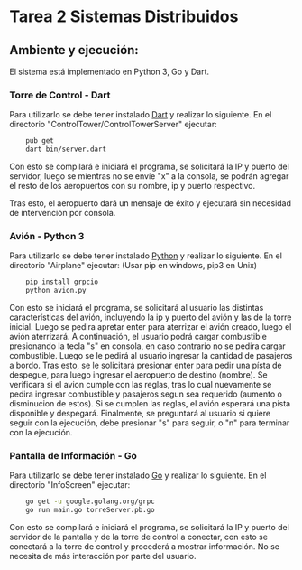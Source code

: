 # Tarea 2 Sistemas Distribuidos
  
## Ambiente y ejecución:  
El sistema está implementado en Python 3, Go y Dart.  

### Torre de Control - Dart
Para utilizarlo se debe tener instalado [Dart](https://www.dartlang.org/) y realizar lo siguiente.
En el directorio "ControlTower/ControlTowerServer" ejecutar:
```bash  
    pub get
    dart bin/server.dart
```  
Con esto se compilará e iniciará el programa, se solicitará la IP y puerto del servidor, luego se mientras no se envíe "x" a la consola, se podrán agregar el resto de los aeropuertos con su nombre, ip y puerto respectivo.

Tras esto, el aeropuerto dará un mensaje de éxito y ejecutará sin necesidad de intervención por consola.

### Avión - Python 3
Para utilizarlo se debe tener instalado [Python](https://www.python.org/) y realizar lo siguiente.
En el directorio "Airplane" ejecutar:
(Usar pip en windows, pip3 en Unix)
```bash  
    pip install grpcio
    python avion.py
```  
Con esto se iniciará el programa, se solicitará al usuario las distintas características del avión, incluyendo la ip y puerto del avión y las de la torre inicial. Luego se pedira apretar enter para aterrizar el avión creado, luego el avión aterrizará. A continuación, el usuario podrá cargar combustible presionando la tecla "s" en consola, en caso contrario no se pedira cargar combustible. Luego se le pedirá al usuario ingresar la cantidad de pasajeros a bordo. Tras esto, se le solicitará presionar enter para pedir una písta de despegue, para luego ingresar el aeropuerto de destino (nombre). Se verificara si el avion cumple con las reglas, tras lo cual nuevamente se pedira ingresar combustible y pasajeros segun sea requerido (aumento o disminucion de estos). Si se cumplen las reglas, el avión esperará una pista disponible y despegará. Finalmente, se preguntará al usuario si quiere seguir con la ejecución, debe presionar "s" para seguir, o "n" para terminar con la ejecución.

### Pantalla de Información - Go
Para utilizarlo se debe tener instalado [Go](https://golang.org/) y realizar lo siguiente.
En el directorio "InfoScreen" ejecutar:
```bash  
	go get -u google.golang.org/grpc
	go run main.go torreServer.pb.go
```  
Con esto se compilará e iniciará el programa, se solicitará la IP y puerto del servidor de la pantalla y de la torre de control a conectar, con esto se conectará a la torre de control y procederá a mostrar información. No se necesita de más interacción por parte del usuario. 